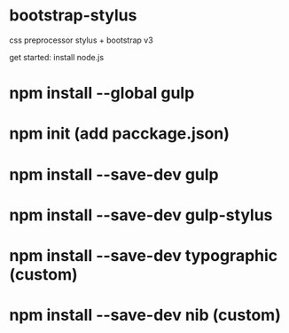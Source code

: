 # bootstrap-stylus
css preprocessor stylus + bootstrap v3

get started:
install node.js
# npm install --global gulp
# npm init  (add pacckage.json)
# npm install --save-dev gulp
# npm install --save-dev gulp-stylus
# npm install --save-dev typographic (custom)
# npm install --save-dev nib (custom)
